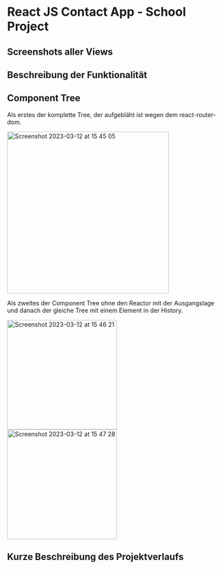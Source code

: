 # React JS Contact App - School Project

## Screenshots aller Views

## Beschreibung der Funktionalität

## Component Tree
Als erstes der komplette Tree, der aufgebläht ist wegen dem react-router-dom.

<img width="378" alt="Screenshot 2023-03-12 at 15 45 05" src="https://user-images.githubusercontent.com/120005097/224552376-3b7bfb29-de87-443b-a215-337a7b23846a.png">

Als zweites der Component Tree ohne den Reactor mit der Ausgangslage und danach der gleiche Tree mit einem Element in der History.

<img width="256" alt="Screenshot 2023-03-12 at 15 46 21" src="https://user-images.githubusercontent.com/120005097/224552557-0bff2527-08c1-420b-a255-ee25ef82f6dd.png">

<img width="256" alt="Screenshot 2023-03-12 at 15 47 28" src="https://user-images.githubusercontent.com/120005097/224552566-ea34374f-d34e-409d-8c39-5d21afebb78c.png">

## Kurze Beschreibung des Projektverlaufs
